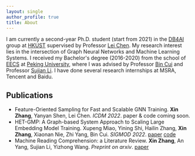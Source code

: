 ```yaml
---
layout: single
author_profile: true
title: About
---
```

<!--header:
    image: /assets/images/ust-photo.jpeg
-->

I am currently a second-year Ph.D. student (start from 2021) in the [DB4AI](https://cse.hkust.edu.hk/db4ai/) group at [HKUST](https://hkust.edu.hk/) supervised by Professor [Lei Chen](https://cse.hkust.edu.hk/~leichen/). My research interest lies in the intersection of Graph Neural Networks and Machine Learning Systems. I received my Bachelor's degree (2016-2020) from the school of [EECS](https://eecs.pku.edu.cn/en/) at [Peking University](https://english.pku.edu.cn/), where I was advised by Professor [Bin Cui](https://cuibinpku.github.io/) and Professor [Sujian Li](http://123.56.88.210/). I have done several research internships at MSRA, Tencent and Baidu.


## Publications

* Feature-Oriented Sampling for Fast and Scalable GNN Training. **Xin Zhang**, Yanyan Shen, Lei Chen. *ICDM 2022*. paper & code coming soon.
* HET-GMP: A Graph-based System Approach to Scaling Large Embedding Model Training. Xupeng Miao, Yining Shi, Hailin Zhang, **Xin Zhang**, Xiaonan Nie, Zhi Yang, Bin Cui. *SIGMOD 2022*. [paper](https://dl.acm.org/doi/10.1145/3514221.3517902) [code](https://github.com/Hsword/SIGMOD2022_HET-GMP)
* Machine Reading Comprehension: a Literature Review. **Xin Zhang**, An Yang, Sujian Li, Yizhong Wang. *Preprint on arxiv*. [paper](https://arxiv.org/abs/1907.01686)

